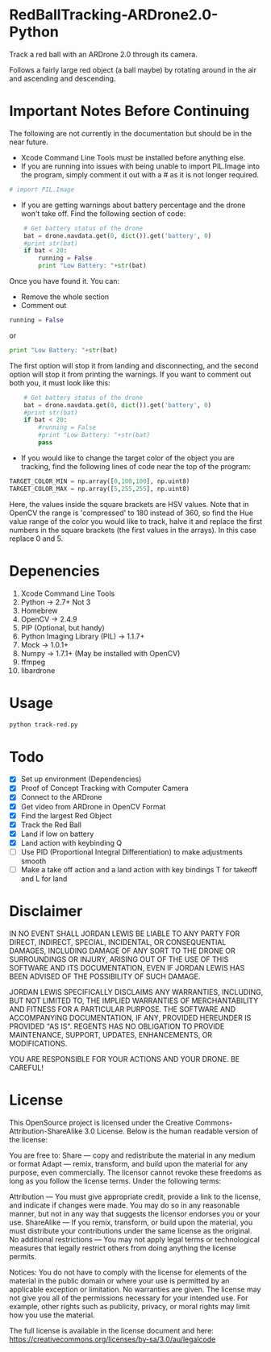 RedBallTracking-ARDrone2.0-Python
=================================

Track a red ball with an ARDrone 2.0 through its camera.

Follows a fairly large red object (a ball maybe) by rotating around in the air and ascending and descending.

Important Notes Before Continuing
=================================

The following are not currently in the documentation but should be in the near future.

* Xcode Command Line Tools must be installed before anything else.
* If you are running into issues with being unable to import PIL.Image into the program, simply comment it out with a # as it is not longer required.
```Python
# import PIL.Image
```
* If you are getting warnings about battery percentage and the drone won't take off. Find the following section of code:
```Python
	# Get battery status of the drone
	bat = drone.navdata.get(0, dict()).get('battery', 0)
	#print str(bat)
	if bat < 20:
		running = False
		print "Low Battery: "+str(bat)
```
Once you have found it. You can:
* Remove the whole section
* Comment out
```Python
running = False
```
or
```Python
print "Low Battery: "+str(bat)
```
The first option will stop it from landing and disconnecting, and the second option will stop it from printing the warnings.
If you want to comment out both you, it must look like this:
```Python
	# Get battery status of the drone
	bat = drone.navdata.get(0, dict()).get('battery', 0)
	#print str(bat)
	if bat < 20:
		#running = False
		#print "Low Battery: "+str(bat)
		pass
```
* If you would like to change the target color of the object you are tracking, find the following lines of code near the top of the program:
```Python
TARGET_COLOR_MIN = np.array([0,100,100], np.uint8)
TARGET_COLOR_MAX = np.array([5,255,255], np.uint8)
```
Here, the values inside the square brackets are HSV values.
Note that in OpenCV the range is 'compressed' to 180 instead of 360, so find the Hue value range of the color you would like to track, halve it and replace the first numbers in the square brackets (the first values in the arrays). In this case replace 0 and 5.

Depenencies
=================================

1. Xcode Command Line Tools
2. Python -> 2.7+ Not 3
3. Homebrew
4. OpenCV -> 2.4.9
5. PIP (Optional, but handy)
6. Python Imaging Library (PIL) -> 1.1.7+
7. Mock -> 1.0.1+
8. Numpy -> 1.7.1+ (May be installed with OpenCV)
9. ffmpeg
10. libardrone

Usage
=================================
```Bash
python track-red.py
```

Todo
=================================
- [x] Set up environment (Dependencies)
- [x] Proof of Concept Tracking with Computer Camera
- [x] Connect to the ARDrone
- [x] Get video from ARDrone in OpenCV Format
- [x] Find the largest Red Object
- [x] Track the Red Ball
- [x] Land if low on battery
- [x] Land action with keybinding Q
- [ ] Use PID (Proportional Integral Differentiation) to make adjustments smooth
- [ ] Make a take off action and a land action with key bindings T for takeoff and L for land

Disclaimer
=================================

IN NO EVENT SHALL JORDAN LEWIS BE LIABLE TO ANY PARTY FOR DIRECT, INDIRECT, SPECIAL, INCIDENTAL, OR CONSEQUENTIAL DAMAGES, INCLUDING DAMAGE OF ANY SORT TO THE DRONE OR SURROUNDINGS OR INJURY, ARISING OUT OF THE USE OF THIS SOFTWARE AND ITS DOCUMENTATION, EVEN IF JORDAN LEWIS HAS BEEN ADVISED OF THE POSSIBILITY OF SUCH DAMAGE.

JORDAN LEWIS SPECIFICALLY DISCLAIMS ANY WARRANTIES, INCLUDING, BUT NOT LIMITED TO, THE IMPLIED WARRANTIES OF MERCHANTABILITY AND FITNESS FOR A PARTICULAR PURPOSE. THE SOFTWARE AND ACCOMPANYING DOCUMENTATION, IF ANY, PROVIDED HEREUNDER IS PROVIDED "AS IS". REGENTS HAS NO OBLIGATION TO PROVIDE MAINTENANCE, SUPPORT, UPDATES, ENHANCEMENTS, OR MODIFICATIONS.

YOU ARE RESPONSIBLE FOR YOUR ACTIONS AND YOUR DRONE. BE CAREFUL!

License
=================================
This OpenSource project is licensed under the Creative Commons-Attribution-ShareAlike 3.0 License.
Below is the human readable version of the license:

You are free to:
Share — copy and redistribute the material in any medium or format
Adapt — remix, transform, and build upon the material
for any purpose, even commercially.
The licensor cannot revoke these freedoms as long as you follow the license terms.
Under the following terms:

Attribution — You must give appropriate credit, provide a link to the license, and indicate if changes were made. You may do so in any reasonable manner, but not in any way that suggests the licensor endorses you or your use.
ShareAlike — If you remix, transform, or build upon the material, you must distribute your contributions under the same license as the original.
No additional restrictions — You may not apply legal terms or technological measures that legally restrict others from doing anything the license permits.

Notices:
You do not have to comply with the license for elements of the material in the public domain or where your use is permitted by an applicable exception or limitation.
No warranties are given. The license may not give you all of the permissions necessary for your intended use. For example, other rights such as publicity, privacy, or moral rights may limit how you use the material.

The full license is available in the license document and here: https://creativecommons.org/licenses/by-sa/3.0/au/legalcode
